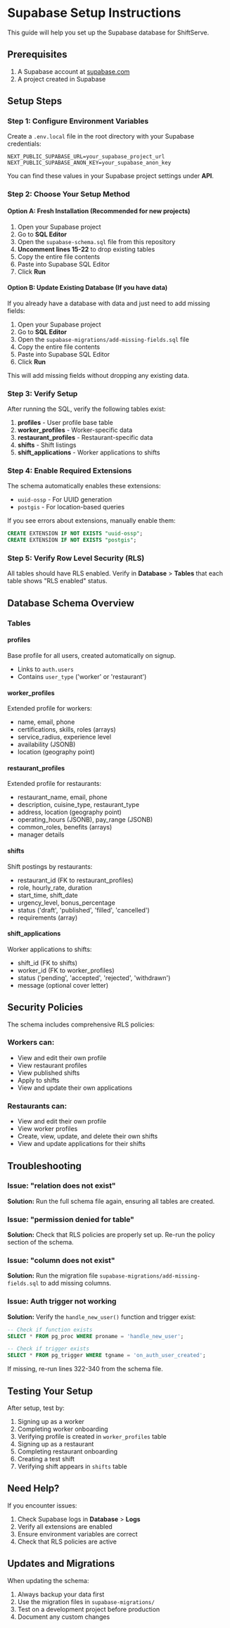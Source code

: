 # Supabase Setup Instructions

This guide will help you set up the Supabase database for ShiftServe.

## Prerequisites

1. A Supabase account at [supabase.com](https://supabase.com)
2. A project created in Supabase

## Setup Steps

### Step 1: Configure Environment Variables

Create a `.env.local` file in the root directory with your Supabase credentials:

```env
NEXT_PUBLIC_SUPABASE_URL=your_supabase_project_url
NEXT_PUBLIC_SUPABASE_ANON_KEY=your_supabase_anon_key
```

You can find these values in your Supabase project settings under **API**.

### Step 2: Choose Your Setup Method

#### Option A: Fresh Installation (Recommended for new projects)

1. Open your Supabase project
2. Go to **SQL Editor**
3. Open the `supabase-schema.sql` file from this repository
4. **Uncomment lines 15-22** to drop existing tables
5. Copy the entire file contents
6. Paste into Supabase SQL Editor
7. Click **Run**

#### Option B: Update Existing Database (If you have data)

If you already have a database with data and just need to add missing fields:

1. Open your Supabase project
2. Go to **SQL Editor**
3. Open the `supabase-migrations/add-missing-fields.sql` file
4. Copy the entire file contents
5. Paste into Supabase SQL Editor
6. Click **Run**

This will add missing fields without dropping any existing data.

### Step 3: Verify Setup

After running the SQL, verify the following tables exist:

1. **profiles** - User profile base table
2. **worker_profiles** - Worker-specific data
3. **restaurant_profiles** - Restaurant-specific data
4. **shifts** - Shift listings
5. **shift_applications** - Worker applications to shifts

### Step 4: Enable Required Extensions

The schema automatically enables these extensions:
- `uuid-ossp` - For UUID generation
- `postgis` - For location-based queries

If you see errors about extensions, manually enable them:

```sql
CREATE EXTENSION IF NOT EXISTS "uuid-ossp";
CREATE EXTENSION IF NOT EXISTS "postgis";
```

### Step 5: Verify Row Level Security (RLS)

All tables should have RLS enabled. Verify in **Database** > **Tables** that each table shows "RLS enabled" status.

## Database Schema Overview

### Tables

#### profiles
Base profile for all users, created automatically on signup.
- Links to `auth.users`
- Contains `user_type` ('worker' or 'restaurant')

#### worker_profiles
Extended profile for workers:
- name, email, phone
- certifications, skills, roles (arrays)
- service_radius, experience level
- availability (JSONB)
- location (geography point)

#### restaurant_profiles
Extended profile for restaurants:
- restaurant_name, email, phone
- description, cuisine_type, restaurant_type
- address, location (geography point)
- operating_hours (JSONB), pay_range (JSONB)
- common_roles, benefits (arrays)
- manager details

#### shifts
Shift postings by restaurants:
- restaurant_id (FK to restaurant_profiles)
- role, hourly_rate, duration
- start_time, shift_date
- urgency_level, bonus_percentage
- status ('draft', 'published', 'filled', 'cancelled')
- requirements (array)

#### shift_applications
Worker applications to shifts:
- shift_id (FK to shifts)
- worker_id (FK to worker_profiles)
- status ('pending', 'accepted', 'rejected', 'withdrawn')
- message (optional cover letter)

## Security Policies

The schema includes comprehensive RLS policies:

### Workers can:
- View and edit their own profile
- View restaurant profiles
- View published shifts
- Apply to shifts
- View and update their own applications

### Restaurants can:
- View and edit their own profile
- View worker profiles
- Create, view, update, and delete their own shifts
- View and update applications for their shifts

## Troubleshooting

### Issue: "relation does not exist"
**Solution:** Run the full schema file again, ensuring all tables are created.

### Issue: "permission denied for table"
**Solution:** Check that RLS policies are properly set up. Re-run the policy section of the schema.

### Issue: "column does not exist"
**Solution:** Run the migration file `supabase-migrations/add-missing-fields.sql` to add missing columns.

### Issue: Auth trigger not working
**Solution:** Verify the `handle_new_user()` function and trigger exist:

```sql
-- Check if function exists
SELECT * FROM pg_proc WHERE proname = 'handle_new_user';

-- Check if trigger exists
SELECT * FROM pg_trigger WHERE tgname = 'on_auth_user_created';
```

If missing, re-run lines 322-340 from the schema file.

## Testing Your Setup

After setup, test by:

1. Signing up as a worker
2. Completing worker onboarding
3. Verifying profile is created in `worker_profiles` table
4. Signing up as a restaurant
5. Completing restaurant onboarding
6. Creating a test shift
7. Verifying shift appears in `shifts` table

## Need Help?

If you encounter issues:
1. Check Supabase logs in **Database** > **Logs**
2. Verify all extensions are enabled
3. Ensure environment variables are correct
4. Check that RLS policies are active

## Updates and Migrations

When updating the schema:
1. Always backup your data first
2. Use the migration files in `supabase-migrations/`
3. Test on a development project before production
4. Document any custom changes
